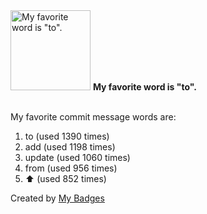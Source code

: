 <img src="https://github.com/my-badges/my-badges/blob/master/src/all-badges/favorite-word/favorite-word.png?raw=true" alt="My favorite word is &quot;to&quot;." title="My favorite word is &quot;to&quot;." width="128">
<strong>My favorite word is &quot;to&quot;.</strong>
<br><br>

My favorite commit message words are:

1. to (used 1390 times)
2. add (used 1198 times)
3. update (used 1060 times)
4. from (used 956 times)
5. :arrow_up: (used 852 times)


Created by <a href="https://github.com/my-badges/my-badges">My Badges</a>